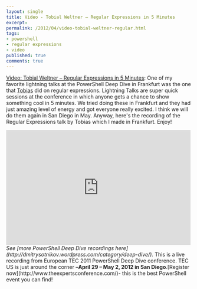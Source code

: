 ```yaml
---
layout: single
title: Video - Tobial Weltner – Regular Expressions in 5 Minutes
excerpt: 
permalink: /2012/04/video-tobial-weltner-regular.html
tags: 
- powershell
- regular expressions
- video
published: true
comments: true
---
```

[Video: Tobial Weltner – Regular Expressions in 5 Minutes](http://feedproxy.google.com/%7Er/DmitrysPowerblog/%7E3/U9fgNXm3W8s/): 
One of my favorite lightning talks at the PowerShell Deep Dive in Frankfurt was the one that <a href="http://powershell.com/cs/blogs/tobias/" title="Tobias Weltner blog">Tobias</a> did on regular expressions.
Lightning Talks are super quick sessions at the conference in which anyone gets a chance to show something cool in 5 minutes. We tried doing these in Frankfurt and they had just amazing level of energy and got everyone really excited. I think we will do them again in San Diego in May.
Anyway, here's the recording of the Regular Expressions talk by Tobias which I made in Frankfurt. Enjoy!
<iframe frameborder="0" height="312" src="http://www.youtube.com/embed/RABf9u_oUoU?version=3&amp;rel=1&amp;fs=1&amp;showsearch=0&amp;showinfo=1&amp;iv_load_policy=1&amp;wmode=transparent" width="500"></iframe>
<i>See [more PowerShell Deep Dive recordings here](http://dmitrysotnikov.wordpress.com/category/deep-dive/).</i>
This is a live recording from European TEC 2011 PowerShell Deep Dive conference. TEC US is just around the corner –<b>April 29 – May 2, 2012 in San Diego</b>.[Register now](http://www.theexpertsconference.com/)- this is the best PowerShell event you can find!
